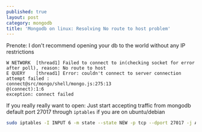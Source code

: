 ```yaml
---
published: true
layout: post
category: mongodb
title: 'Mongodb on linux: Resolving No route to host problem'
---
```

Prenote: I don't recommend opening your db to the world without any IP restrictions

```
W NETWORK  [thread1] Failed to connect to in(checking socket for error after poll), reason: No route to host
E QUERY    [thread1] Error: couldn't connect to server connection attempt failed :
connect@src/mongo/shell/mongo.js:275:13
@(connect):1:6
exception: connect failed
```

If you really really want to open: Just start accepting traffic from mongodb default port 27017 through `iptables` if you are on ubuntu/debian

```bash
sudo iptables -I INPUT 6 -m state --state NEW -p tcp --dport 27017 -j ACCEPT
```
